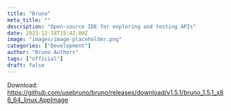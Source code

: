 ```yaml
---
title: "Bruno"
meta_title: ""
description: "Open-source IDE for exploring and testing APIs"
date: 2023-12-18T15:42:00Z
image: "images/image-placeholder.png"
categories: ["Development"]
author: "Bruno Authors"
tags: ["official"]
draft: false
---
```


Download: https://github.com/usebruno/bruno/releases/download/v1.5.1/bruno_1.5.1_x86_64_linux.AppImage
